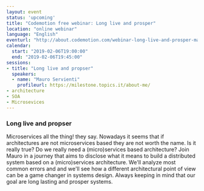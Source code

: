 ```yaml
---
layout: event
status: 'upcoming'
title: "Codemotion free webinar: Long live and prosper"
location: "online webinar"
language: "English"
eventurl: "http://about.codemotion.com/webinar-long-live-and-prosper-mauro-servienti"
calendar:
  start: "2019-02-06T19:00:00"
  end: "2019-02-06T19:45:00"
sessions:
- title: "Long live and propser"
  speakers:
  - name: "Mauro Servienti"
    profileurl: https://milestone.topics.it/about-me/
- architecture
- SOA
- Microsevices
---
```


### Long live and propser

Microservices all the thing! they say. Nowadays it seems that if architectures are not microservices based they are not worth the name. Is it really true? Do we really need a (micro)services based architecture? Join Mauro in a journey that aims to disclose what it means to build a distributed system based on a (micro)services architecture. We'll analyze most common errors and and we'll see how a different architectural point of view can be a game changer in systems design. Always keeping in mind that our goal are long lasting and prosper systems.
